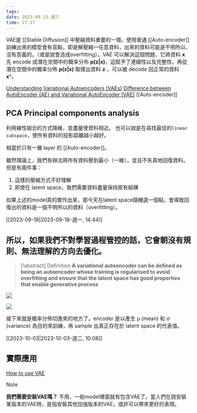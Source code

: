 ```yaml
---
tags: 
date: 2023-09-13-週三
time: 17:17
---
```


VAE是 [[Stable Diffusion]] 中壓縮資料重要的一環。使用普通 [[Auto-encoder]] 訓練出來的模型會有盲點，即是解壓縮一任意資料，出來的資料可能是不明所以、沒有意義的。（或是說會造成overfitting）。VAE 可以解決這個問題，它將資料 **x** 先 encode 成潛在空間中的概率分布 **p(z|x)**，這賦予了連續性以及完整性。再從潛在空間中的概率分佈 **p(z|x)** 取樣出資料 **z** ，可以被 decode 回正常的資料 **x^**。

[Understanding Variational Autoencoders (VAEs)](https://towardsdatascience.com/understanding-variational-autoencoders-vaes-f70510919f73)
[Difference between AutoEncoder (AE) and Variational AutoEncoder (VAE)](https://towardsdatascience.com/difference-between-autoencoder-ae-and-variational-autoencoder-vae-ed7be1c038f2)
[[Auto-encoder]]

## PCA  Principal components analysis
利用線性組合的方式降維，並盡量使資料相近。
也可以說是在尋找最佳的`linear subspace`，使所有資料的投影距離越小越好。

相當於只有一層 layer 的 [[Auto-encoder]]。

雖然理論上，我們有辦法將所有資料壓到最小（一維），並且不失真地回復資料。
但是有兩件事：
1. 這樣的壓縮方式不好理解
2. 即使在 latent space，我們需要資料盡量保持原有結構

如果上述的model真的實作出來，那今天在latent space隨機選一個點，會導致回復出的資料是一個不明所以的資料（overfitting）。

[[2023-09-18|2023-09-18-週一, 14:44]]
## **所以，如果我們不對學習過程管控的話，它會朝沒有規則、無法理解的方向去優化。**

> [!abstract] Definition
> **A variational autoencoder can be defined as being an autoencoder whose training is regularised to avoid overfitting and ensure that the latent space has good properties that enable generative process**

![](https://miro.medium.com/v2/resize:fit:1100/format:webp/1*ejNnusxYrn1NRDZf4Kg2lw@2x.png)

![](https://miro.medium.com/v2/resize:fit:1100/format:webp/1*83S0T8IEJyudR_I5rI9now@2x.png)


接下來就是概率分佈切進來的地方了。encoder 是以產生 µ (mean) 和 σ (variance) 為目的來訓練，再 sample 出真正存在於 latent space 的代表值。



[[2023-10-03|2023-10-03-週二, 10:08]]
## 實際應用
[How to use VAE](https://www.pcguide.com/apps/how-to/stable-diffusion-how-to-use-vae/)

> [!NOTE]
> **我們需要安裝VAE嗎？**
不用，一般model裡面就有包含VAE了。當人們在說安裝某版本的VAE時，是指安裝其他加強版本的VAE，或許可以帶來更好的表現。



